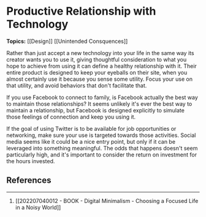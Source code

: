 # Productive Relationship with Technology
**Topics:** [[Design]] [[Unintended Consquences]]

Rather than just accept a new technology into your life in the same way its creator wants you to use it, giving thoughtful consideration to what you hope to achieve from using it can define a healthy relationship with it. Their entire product is designed to keep your eyeballs on their site, when you almost certainly use it because you sense some utility. Focus your use on that utility, and avoid behaviors that don't facilitate that.

If you use Facebook to connect to family, is Facebook actually the best way to maintain those relationships? It seems unlikely it's ever the best way to maintain a relationship, but Facebook is designed explicitly to simulate those feelings of connection and keep you using it. 

If the goal of using Twitter is to be available for job opportunities or networking, make sure your use is targeted towards those activities. Social media seems like it could be a nice entry point, but only if it can be leveraged into something meaningful. The odds that happens doesn't seem particularly high, and it's important to consider the return on investment for the hours invested.

## References
---
1. [[202207040012 - BOOK - Digital Minimalism - Choosing a Focused Life in a Noisy World]]